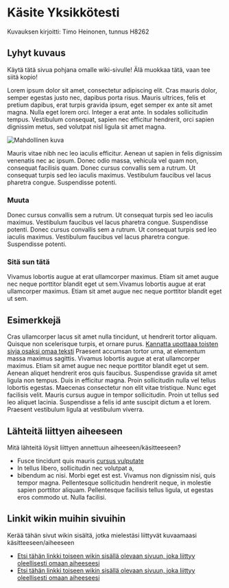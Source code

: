 # Käsite Yksikkötesti

Kuvauksen kirjoitti: Timo Heinonen, tunnus H8262

## Lyhyt kuvaus

Käytä tätä sivua pohjana omalle wiki-sivulle! Älä muokkaa tätä, vaan tee siitä kopio!

Lorem ipsum dolor sit amet, consectetur adipiscing elit. Cras mauris dolor, semper egestas justo nec, dapibus porta risus. Mauris ultrices, felis et pretium dapibus, erat turpis gravida ipsum, eget semper ex ante sit amet magna. Nulla eget lorem orci. Integer a erat ante. In sodales sollicitudin tempus. Vestibulum consequat, sapien nec efficitur hendrerit, orci sapien dignissim metus, sed volutpat nisl ligula sit amet magna. 

![Mahdollinen kuva](https://openclipart.org/image/300px/svg_to_png/223866/Reading-Story-Book-To-Kids.png&disposition=attachment)


Mauris vitae nibh nec leo iaculis efficitur. Aenean ut sapien in felis dignissim venenatis nec ac ipsum. Donec odio massa, vehicula vel quam non, consequat facilisis quam. Donec cursus convallis sem a rutrum. Ut consequat turpis sed leo iaculis maximus. Vestibulum faucibus vel lacus pharetra congue. Suspendisse potenti.

### Muuta

Donec cursus convallis sem a rutrum. Ut consequat turpis sed leo iaculis maximus. Vestibulum faucibus vel lacus pharetra congue. Suspendisse potenti. Donec cursus convallis sem a rutrum. Ut consequat turpis sed leo iaculis maximus. Vestibulum faucibus vel lacus pharetra congue. Suspendisse potenti.


### Sitä sun tätä

Vivamus lobortis augue at erat ullamcorper maximus. Etiam sit amet augue nec neque porttitor blandit eget ut sem.Vivamus lobortis augue at erat ullamcorper maximus. Etiam sit amet augue nec neque porttitor blandit eget ut sem.

## Esimerkkejä

Cras ullamcorper lacus sit amet nulla tincidunt, ut hendrerit tortor aliquam. Quisque non scelerisque turpis, et ornare purus. [Kannatta upottaaa toisten sivja osaksi omaa teksti](home) Praesent accumsan tortor urna, at elementum massa maximus sagittis. Vivamus lobortis augue at erat ullamcorper maximus. Etiam sit amet augue nec neque porttitor blandit eget ut sem. Aenean aliquet hendrerit eros quis faucibus. Suspendisse gravida sit amet ligula non tempus. Duis in efficitur magna. Proin sollicitudin nulla vel tellus lobortis egestas. Maecenas consectetur non elit vitae tristique. Nunc eget facilisis velit. Mauris cursus augue in tempor sollicitudin. Proin ut tellus sed leo aliquet lacinia. Suspendisse a felis id ante suscipit dictum a et lorem. Praesent vestibulum ligula at vestibulum viverra.

## Lähteitä liittyen aiheeseen

Mitä lähteitä löysit liittyen annettuun aiheeseen/käsitteeseen?

* Fusce tincidunt quis mauris [cursus vulputate](https://fi.wiktionary.org/wiki/aikarauta)
* In tellus libero, sollicitudin nec volutpat a, 
* bibendum ac nisi. Morbi eget est est. Vivamus non dignissim nisi, quis tempor magna. Pellentesque sollicitudin hendrerit neque, in molestie sapien porttitor aliquam. Pellentesque facilisis tellus ligula, ut egestas eros commodo ut. Nulla facilisi.


## Linkit wikin muihin sivuihin

Kerää tähän sivut wikin sisältä, jotka mielestäsi liittyvät kuvaamaasi käsitteeseen/aiheeseen

* [Etsi tähän linkki toiseen wikin sisällä olevaan sivuun, joka liittyy oleellisesti omaan aiheeseesi]()
* [Etsi tähän linkki toiseen wikin sisällä olevaan sivuun, joka liittyy oleellisesti omaan aiheeseesi]() 

